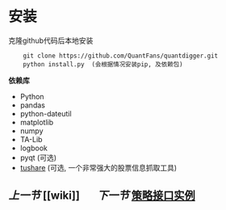 # 安装


  克隆github代码后本地安装


        git clone https://github.com/QuantFans/quantdigger.git
        python install.py  (会根据情况安装pip, 及依赖包)


  **依赖库**

  * Python
  * pandas
  * python-dateutil
  * matplotlib
  * numpy
  * TA-Lib
  * logbook
  * pyqt (可选)
  * [tushare](https://github.com/waditu/tushare) (可选, 一个非常强大的股票信息抓取工具)

## _上一节_&nbsp;[[wiki]]   &nbsp;&nbsp;&nbsp;&nbsp;&nbsp;   _下一节_&nbsp;[策略接口实例](docs/strategy_demo1.md)
